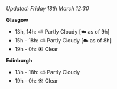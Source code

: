 *Updated: Friday 18th March 12:30*

**Glasgow**

* 13h, 14h: :partly_sunny: Partly Cloudy [:cloud: as of 9h]
* 15h - 18h: :partly_sunny: Partly Cloudy [:cloud: as of 8h]
* 19h - 0h: :sunny: Clear

**Edinburgh**

* 13h - 18h: :partly_sunny: Partly Cloudy
* 19h - 0h: :sunny: Clear
